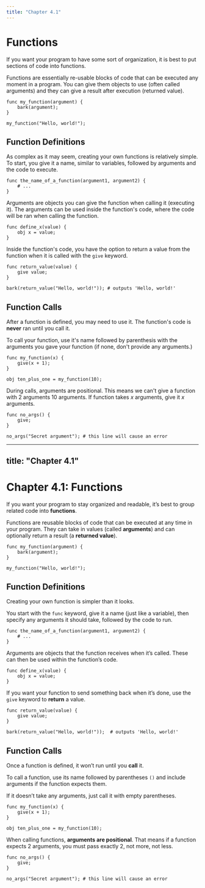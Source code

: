 ```yaml
---
title: "Chapter 4.1"
---
```


# Functions

If you want your program to have some sort of organization, it is best to put sections of code into functions.

Functions are essentially re-usable blocks of code that can be executed any moment in a program. You can give them objects to use (often called arguments) and they can give a result after execution (returned value).

```
func my_function(argument) {
    bark(argument);
}

my_function("Hello, world!");
```

## Function Definitions

As complex as it may seem, creating your own functions is relatively simple. To start, you give it a name, similar to variables, followed by arguments and the code to execute.

```
func the_name_of_a_function(argument1, argument2) {
    # ...
}
```

Arguments are objects you can give the function when calling it (executing it). The arguments can be used inside the function's code, where the code will be ran when calling the function.

```
func define_x(value) {
    obj x = value;
}
```

Inside the function's code, you have the option to return a value from the function when it is called with the `give` keyword.

```
func return_value(value) {
    give value;
}

bark(return_value("Hello, world!")); # outputs 'Hello, world!'
```

## Function Calls

After a function is defined, you may need to use it. The function's code is **never** ran until you call it.

To call your function, use it's name followed by parenthesis with the arguments you gave your function (if none, don't provide any arguments.)

```
func my_function(x) {
    give(x + 1);
}

obj ten_plus_one = my_function(10);
```

During calls, arguments are positional. This means we can't give a function with 2 arguments 10 arguments. If function takes _x_ arguments, give it _x_ arguments.

```
func no_args() {
    give;
}

no_args("Secret argument"); # this line will cause an error
```

---
title: "Chapter 4.1"
---

# Chapter 4.1: Functions

If you want your program to stay organized and readable, it’s best to group related code into **functions**.

Functions are reusable blocks of code that can be executed at any time in your program. They can take in values (called **arguments**) and can optionally return a result (a **returned value**).

```
func my_function(argument) {
    bark(argument);
}

my_function("Hello, world!");
```

## Function Definitions

Creating your own function is simpler than it looks.

You start with the `func` keyword, give it a name (just like a variable), then specify any arguments it should take, followed by the code to run.

```
func the_name_of_a_function(argument1, argument2) {
    # ...
}
```

Arguments are objects that the function receives when it’s called.
These can then be used within the function’s code.

```
func define_x(value) {
    obj x = value;
}
```

If you want your function to send something back when it’s done, use the `give` keyword to **return** a value.

```
func return_value(value) {
    give value;
}

bark(return_value("Hello, world!"));  # outputs 'Hello, world!'
```

## Function Calls

Once a function is defined, it won’t run until you **call** it.

To call a function, use its name followed by parentheses `()` and include arguments if the function expects them.

If it doesn’t take any arguments, just call it with empty parentheses.

```
func my_function(x) {
    give(x + 1);
}

obj ten_plus_one = my_function(10);
```

When calling functions, **arguments are positional**. That means if a function expects 2 arguments, you must pass exactly 2, not more, not less.

```
func no_args() {
    give;
}

no_args("Secret argument"); # this line will cause an error
```
